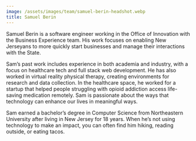 ```yaml
---
image: /assets/images/team/samuel-berin-headshot.webp
title: Samuel Berin
---
```


Samuel Berin is a software engineer working in the Office of Innovation with the Business Experience team. His work focuses on enabling New Jerseyans to more quickly start businesses and manage their interactions with the State.

Sam’s past work includes experience in both academia and industry, with a focus on healthcare tech and full stack web development. He has also worked in virtual reality physical therapy, creating environments for research and data collection. In the healthcare space, he worked for a startup that helped people struggling with opioid addiction access life-saving medication remotely. Sam is passionate about the ways that technology can enhance our lives in meaningful ways.

Sam earned a bachelor’s degree in Computer Science from Northeastern University after living in New Jersey for 18 years. When he’s not using technology to make an impact, you can often find him hiking, reading outside, or eating tacos.
